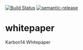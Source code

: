 [![Build Status](https://travis-ci.org/karbon14/whitepaper.svg?branch=master)](https://travis-ci.org/karbon14/whitepaper) [![semantic-release](https://img.shields.io/badge/%20%20%F0%9F%93%A6%F0%9F%9A%80-semantic--release-e10079.svg)](https://github.com/semantic-release/semantic-release)

# whitepaper
Karbon14 Whitepaper
